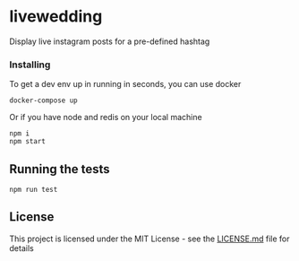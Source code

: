 # livewedding

Display live instagram posts for a pre-defined hashtag


### Installing

To get a dev env up in running in seconds, you can use docker
```
docker-compose up
```

Or if you have node and redis on your local machine

```
npm i
npm start
```

## Running the tests

```
npm run test
```

## License

This project is licensed under the MIT License - see the [LICENSE.md](LICENSE.md) file for details
